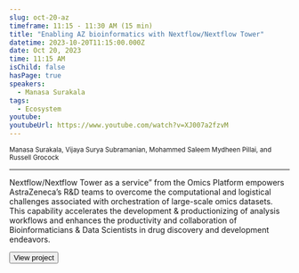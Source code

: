 ```yaml
---
slug: oct-20-az
timeframe: 11:15 - 11:30 AM (15 min)
title: "Enabling AZ bioinformatics with Nextflow/Nextflow Tower"
datetime: 2023-10-20T11:15:00.000Z
date: Oct 20, 2023
time: 11:15 AM
isChild: false
hasPage: true
speakers:
  - Manasa Surakala
tags:
  - Ecosystem
youtube:
youtubeUrl: https://www.youtube.com/watch?v=XJ007a2fzvM
---
```

<div className="mb-4">
  <small className="typo-small">
    Manasa Surakala, Vijaya Surya Subramanian, Mohammed Saleem Mydheen Pillai, and Russell Grocock
  </small>
</div>

<hr className="border-t border-gray-50 mb-4 opacity-20" />

Nextflow/Nextflow Tower as a service” from the Omics Platform empowers AstraZeneca’s R&D teams to overcome the computational and logistical challenges associated with orchestration of large-scale omics datasets. This capability accelerates the development & productionizing of analysis workflows and enhances the productivity and collaboration of Bioinformaticians & Data Scientists in drug discovery and development endeavors.

<div>
  <Button to="https://www.astrazeneca.com/" variant="secondary" size="md" arrow>
    View project
  </Button>
</div>
